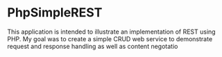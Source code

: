 # PhpSimpleREST
This application is intended to illustrate an 
implementation of REST using PHP. My goal was to create a 
simple CRUD web service to demonstrate request and response 
handling as well as content negotatio
